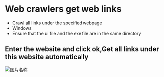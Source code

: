 # Web crawlers get web links
* Crawl all links under the specified webpage
* Windows
* Ensure that the ui file and the exe file are in the same directory
## Enter the website and click ok,Get all links under this website automatically

![图片名称](https://raw.githubusercontent.com/MartinxMax/STM32_Remote-control-/master/%C2%96%C2%96Demo_image/Wiring_diagram.png "Help")
